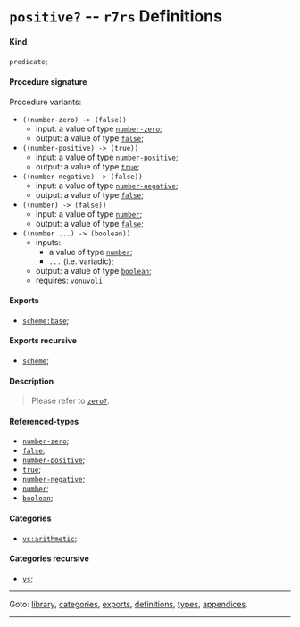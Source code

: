 

<a id='definition__r7rs__positive_3f'></a>

# `positive?` -- `r7rs` Definitions


<a id='definition__r7rs__positive_3f__kind'></a>

#### Kind

`predicate`;


<a id='definition__r7rs__positive_3f__procedure-signature'></a>

#### Procedure signature

Procedure variants:
 * `((number-zero) -> (false))`
   * input: a value of type [`number-zero`](../../r7rs/types/number-zero.md#type__r7rs__number-zero);
   * output: a value of type [`false`](../../r7rs/types/false.md#type__r7rs__false);
 * `((number-positive) -> (true))`
   * input: a value of type [`number-positive`](../../r7rs/types/number-positive.md#type__r7rs__number-positive);
   * output: a value of type [`true`](../../r7rs/types/true.md#type__r7rs__true);
 * `((number-negative) -> (false))`
   * input: a value of type [`number-negative`](../../r7rs/types/number-negative.md#type__r7rs__number-negative);
   * output: a value of type [`false`](../../r7rs/types/false.md#type__r7rs__false);
 * `((number) -> (false))`
   * input: a value of type [`number`](../../r7rs/types/number.md#type__r7rs__number);
   * output: a value of type [`false`](../../r7rs/types/false.md#type__r7rs__false);
 * `((number ...) -> (boolean))`
   * inputs:
     * a value of type [`number`](../../r7rs/types/number.md#type__r7rs__number);
     * `...` (i.e. variadic);
   * output: a value of type [`boolean`](../../r7rs/types/boolean.md#type__r7rs__boolean);
   * requires: `vonuvoli`


<a id='definition__r7rs__positive_3f__exports'></a>

#### Exports

 * [`scheme:base`](../../r7rs/exports/scheme_3a_base.md#export__r7rs__scheme_3a_base);


<a id='definition__r7rs__positive_3f__exports-recursive'></a>

#### Exports recursive

 * [`scheme`](../../r7rs/exports/scheme.md#export__r7rs__scheme);


<a id='definition__r7rs__positive_3f__description'></a>

#### Description

> Please refer to [`zero?`](../../r7rs/definitions/zero_3f.md#definition__r7rs__zero_3f).


<a id='definition__r7rs__positive_3f__referenced-types'></a>

#### Referenced-types

 * [`number-zero`](../../r7rs/types/number-zero.md#type__r7rs__number-zero);
 * [`false`](../../r7rs/types/false.md#type__r7rs__false);
 * [`number-positive`](../../r7rs/types/number-positive.md#type__r7rs__number-positive);
 * [`true`](../../r7rs/types/true.md#type__r7rs__true);
 * [`number-negative`](../../r7rs/types/number-negative.md#type__r7rs__number-negative);
 * [`number`](../../r7rs/types/number.md#type__r7rs__number);
 * [`boolean`](../../r7rs/types/boolean.md#type__r7rs__boolean);


<a id='definition__r7rs__positive_3f__categories'></a>

#### Categories

 * [`vs:arithmetic`](../../r7rs/categories/vs_3a_arithmetic.md#category__r7rs__vs_3a_arithmetic);


<a id='definition__r7rs__positive_3f__categories-recursive'></a>

#### Categories recursive

 * [`vs`](../../r7rs/categories/vs.md#category__r7rs__vs);

----

Goto: [library](../../r7rs/_index.md#library__r7rs), [categories](../../r7rs/categories/_index.md#toc__r7rs__categories), [exports](../../r7rs/exports/_index.md#toc__r7rs__exports), [definitions](../../r7rs/definitions/_index.md#toc__r7rs__definitions), [types](../../r7rs/types/_index.md#toc__r7rs__types), [appendices](../../r7rs/appendices/_index.md#toc__r7rs__appendices).

----

